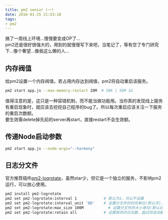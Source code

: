 ```yaml
---
title: pm2 senior (一)
date: 2016-01-25 21:53:18
tags:
- pm2
---
```

搞了一周线上环境...慢慢要变成OP了...  
pm2还是很好很强大的，用到的就慢慢写下来吧，当笔记了，等有空了专门研究下...像个奢望...像我这么懒的人...

## 内存阀值
给pm2设置一个内存阀值，若占用内存达到阀值，pm2将自动重启该服务。

```bash
pm2 start app.js --max-memory-restart 20M  # 50K | 50M 1G
```
值得注意的是，这只是一种容错机制，而不能当做功能用。当你真的发现线上服务有重启现象时，就应该去挖挖自己程序的bug了。所以每次重启应该关注一下服务的重启次数额。  
要生效需delete掉先前的server再start，直接restart不会生效额。

## 传递Node启动参数

```bash
pm2 start app.js --node-args="--harmony"
```

## 日志分文件
官方推荐插件[pm2-logrotate](https://github.com/pm2-hive/pm2-logrotate)，虽然star少，但它是一个独立的服务，不影响pm2运行，可以放心使用。

```bash
pm2 install pm2-logrotate
pm2 set pm2-logrotate:interval 1            # 默认为1，可以不设置
pm2 set pm2-logrotate:interval_unit 'DD'    # 设置分文件的时间单位(默认天)，DD：天；MM：月；mm：分
pm2 set pm2-logrotate:max_size 100M           # 设置分文件的大小单位(默认10MB)，接受G,M,K
pm2 set pm2-logrotate:retain all            # 设置保存的日志数，超过将自动删除，接受 all | number
```